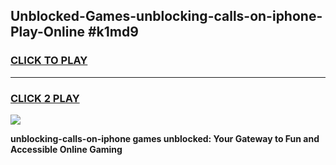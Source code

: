 
## Unblocked-Games-unblocking-calls-on-iphone-Play-Online #k1md9
<h3>
<a href="https://news.freeplayer.one?title=unblocking-calls-on-iphone&ref=3">CLICK TO PLAY</a></h3>
<hr>

<h3>
<a href="https://news.freeplayer.one?title=unblocking-calls-on-iphone&ref=3">CLICK 2 PLAY</a>
  
</h3>

<a href="https://news.freeplayer.one?title=unblocking-calls-on-iphone&ref=3"><img src="https://clearcache.store/games.png"></a>


**unblocking-calls-on-iphone games unblocked: Your Gateway to Fun and Accessible Online Gaming**
